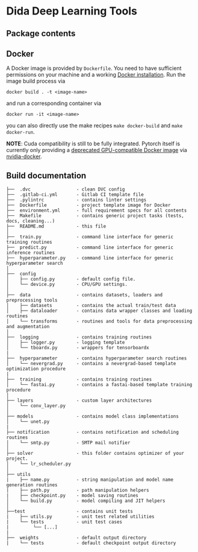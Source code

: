 # Dida Deep Learning Tools


## Package contents

## Docker

A Docker image is provided by `Dockerfile`.
You need to have sufficient permissions on your machine and a working [Docker installation](https://docs.docker.com/install/overview/).
Run the image build process via 
```
docker build . -t <image-name>
```
and run a corresponding container via
```
docker run -it <image-name>
```
you can also directly use the make recipes `make docker-build` and `make docker-run`.

**NOTE**: Cuda compatibility is still to be fully integrated.
Pytorch itself is currently only providing a [deprecated GPU-compatible Docker image](https://github.com/pytorch/pytorch#docker-image)
via [nvidia-docker](https://github.com/NVIDIA/nvidia-docker).


## Build documentation



```
├──  .dvc                 - clean DVC config
├──  .gitlab-ci.yml       - Gitlab CI template file
├──  .pylintrc            - contains linter settings
├──  Dockerfile           - project template image for Docker
├──  environment.yml      - full requirement specs for all contents
├──  Makefile             - contains generic project tasks (tests, docs, cleaning...)
├──  README.md            - this file
│ 
├──  train.py             - command line interface for generic training routines 
├──  predict.py           - command line interface for generic inference routines
├──  hyperparameter.py    - command line interface for generic hyperparameter search
│ 
├──  config
│    ├── config.py        - default config file.
│    └── device.py        - CPU/GPU settings.
│
├──  data                 - contains datasets, loaders and preprocessing tools  
│    ├── datasets         - contains the actual train/test data
│    ├── dataloader       - contains data wrapper classes and loading routines
│    └── transforms       - routines and tools for data preprocessing and augmentation
│
├──  logging              - contains training routines
│    ├── logger.py        - logging template
│    └── tboardx.py       - wrappers for tensorboardx
|
├──  hyperparameter       - contains hyperparameter search routines
│    └── nevergrad.py     - contains a nevergrad-based template optimization procedure
|
├──  training             - contains training routines
│    └── fastai.py        - contains a fastai-based template training procedure
│
├── layers                - custom layer architectures
│    └── conv_layer.py
│
├── models                - contains model class implementations
│    └── unet.py
|
├── notification          - contains notification and scheduling routines
│    └── smtp.py          - SMTP mail notifier
│
├── solver                - this folder contains optimizer of your project.
│    └── lr_scheduler.py 
│ 
├── utils
|    ├── name.py          - string manipulation and model name generation routines
|    ├── path.py          - path manipulation helpers
|    ├── checkpoint.py    - model saving routines
│    └── build.py         - model compiling and JIT helpers
│ 
├──test                   - contains unit tests
|    ├── utils.py         - unit test related utilities
|    └── tests            - unit test cases 
|         └── [...]
|
├──  weights              - default output directory
|    └── tests            - default checkpoint output directory
```